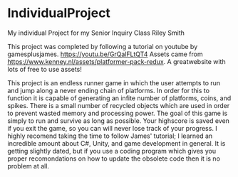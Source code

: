 # IndividualProject
My individual Project for my Senior Inquiry Class
Riley Smith

This project was completed by following a tutorial on youtube by gamesplusjames. https://youtu.be/GrQalFLtQT4
Assets came from https://www.kenney.nl/assets/platformer-pack-redux. A greatwebsite with lots of free to use assets!

This project is an endless runner game in which the user attempts to run and jump along a never ending chain of platforms.
In order for this to function it is capable of generating an infite number of platforms, coins, and spikes. There is a 
small number of recycled objects which are used in order to prevent wasted memory and processing power. The goal of this
game is simply to run and survive as long as possible. Your highscore is saved even if you exit the game, so you can will
never lose track of your progress. I highly recomend taking the time to follow James' tutorial; I learned an incredible
amount about C#, Unity, and game development in general. It is getting slightly dated, but if you use a coding program
which gives you proper recomondations on how to update the obsolete code then it is no problem at all.
